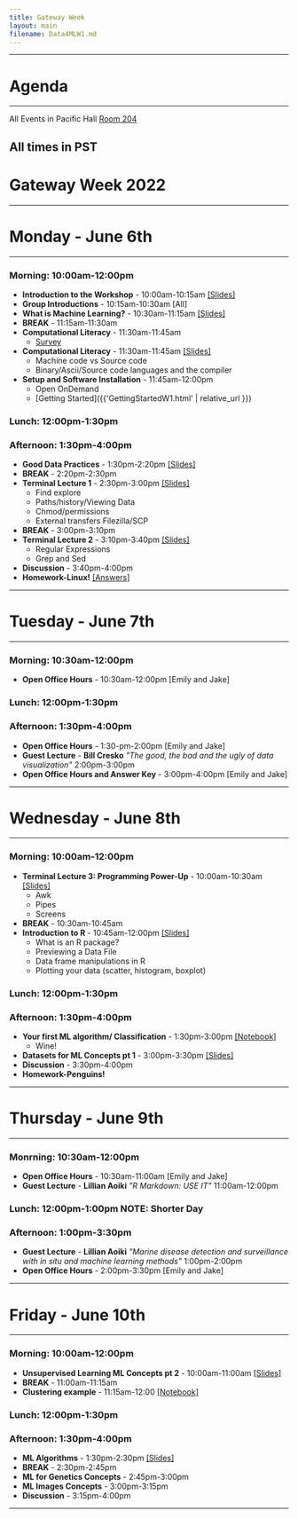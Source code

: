 ```yaml
---
title: Gateway Week
layout: main
filename: Data4MLW1.md
--- 
```


---
# Agenda
---
All Events in Pacific Hall [Room 204](https://map.uoregon.edu/e874ae0dd)

All times in PST
---

# Gateway Week 2022

---
# Monday - June 6th
---

### **Morning**: 10:00am-12:00pm

* **Introduction to the Workshop** - 10:00am-10:15am [\[Slides\]](https://github.com/UO-Data-Science/Data4ML1/raw/main/slides/Beck_Lecture1_IntroductionWorkshop.pdf)
* **Group Introductions** - 10:15am-10:30am [All]
* **What is Machine Learning?** - 10:30am-11:15am [\[Slides\]](https://github.com/UO-Data-Science/Data4ML1/raw/main/slides/What%20is%20ML.pdf) 
* **BREAK** - 11:15am-11:30am
* **Computational Literacy** - 11:30am-11:45am
  - [Survey](https://oregon.qualtrics.com/jfe/form/SV_5hv4utJwRmMjXGC) 
* **Computational Literacy** - 11:30am-11:45am  [\[Slides\]](https://github.com/UO-Data-Science/Data4ML1/blob/main/slides/Beck_Lecture2_Comp_Lit.pdf)
  - Machine code vs Source code
  - Binary/Ascii/Source code languages and the compiler 
* **Setup and Software Installation** - 11:45am-12:00pm 
  - Open OnDemand
  - [Getting Started]({{'GettingStartedW1.html' | relative_url }}) 

  
### Lunch: 12:00pm-1:30pm

### Afternoon: 1:30pm-4:00pm

* **Good Data Practices** - 1:30pm-2:20pm [\[Slides\]](https://github.com/UO-Data-Science/Data4ML1/blob/main/slides/Beck_Lecture2_Comp_Lit.pdf)
* **BREAK** - 2:20pm-2:30pm   
* **Terminal Lecture 1** - 2:30pm-3:00pm [\[Slides\]](https://github.com/UO-Data-Science/Data4ML1/raw/main/slides/Beck_Lecture3_Linux1.pdf)
  - Find explore
  - Paths/history/Viewing Data
  - Chmod/permissions 
  - External transfers Filezilla/SCP
* **BREAK** - 3:00pm-3:10pm
* **Terminal Lecture 2** - 3:10pm-3:40pm [\[Slides\]](https://github.com/UO-Data-Science/Data4ML1/blob/main/slides/Beck_Lecture4_Linux2.pdf)
   - Regular Expressions
   - Grep and Sed
* **Discussion** - 3:40pm-4:00pm 
* **Homework-Linux!**  [\[Answers\]](https://github.com/UO-Data-Science/Data4ML1/raw/main/slides/Beck_Lecture4_Linux2_AnswerKey.pdf)

---
# Tuesday - June 7th
---

### **Morning**: 10:30am-12:00pm

* **Open Office Hours** - 10:30am-12:00pm [Emily and Jake]

### Lunch: 12:00pm-1:30pm

### **Afternoon**: 1:30pm-4:00pm

* **Open Office Hours** - 1:30-pm-2:00pm [Emily and Jake]
* **Guest Lecture** - **Bill Cresko** *"The good, the bad and the ugly of data visualization"* 2:00pm-3:00pm
* **Open Office Hours and Answer Key** - 3:00pm-4:00pm [Emily and Jake]

---
# Wednesday - June 8th
---

### **Morning**: 10:00am-12:00pm

* **Terminal Lecture 3: Programming Power-Up** - 10:00am-10:30am [\[Slides\]](https://raw.githubusercontent.com/UO-Data-Science/Data4ML1/main/slides/Beck_Lecture5_Linux3_ProgramPowerup.pdf) 
  - Awk
  - Pipes
  - Screens
* **BREAK** - 10:30am-10:45am 
* **Introduction to R** - 10:45am-12:00pm [\[Slides\]](https://github.com/UO-Data-Science/Data4ML1/raw/main/slides/Beck_Lecture6_R_intro.pdf)
  - What is an R package?
  - Previewing a Data File
  - Data frame manipulations in R
  - Plotting your data (scatter, histogram, boxplot)
  
### Lunch: 12:00pm-1:30pm

### Afternoon: 1:30pm-4:00pm

* **Your first ML algorithm/ Classification** -  1:30pm-3:00pm [\[Notebook\]](https://github.com/UO-Data-Science/Data4ML1/blob/main/notebooks/Classification.ipynb)
  - Wine!
* **Datasets for ML Concepts pt 1** - 3:00pm-3:30pm [\[Slides\]](https://github.com/UO-Data-Science/Data4ML1/raw/main/slides/ml_data_practices.pdf)
* **Discussion** - 3:30pm-4:00pm
* **Homework-Penguins!**

---
# Thursday - June 9th
---

### Monrning: 10:30am-12:00pm

* **Open Office Hours** - 10:30am-11:00am [Emily and Jake]
* **Guest Lecture** - **Lillian Aoiki** *"R Markdown: USE IT"* 11:00am-12:00pm

### Lunch: 12:00pm-1:00pm NOTE: Shorter Day

### **Afternoon**: 1:00pm-3:30pm

* **Guest Lecture** - **Lillian Aoiki** *"Marine disease detection and surveillance with in situ and machine learning methods"* 1:00pm-2:00pm
* **Open Office Hours** - 2:00pm-3:30pm [Emily and Jake]

---
# Friday - June 10th
---

### **Morning**: 10:00am-12:00pm

* **Unsupervised Learning ML Concepts pt 2** - 10:00am-11:00am [\[Slides\]](https://github.com/UO-Data-Science/Data4ML1/raw/main/slides/Unsupervised%20Learning_Workshop.pdf)
* **BREAK** - 11:00am-11:15am
* **Clustering example** - 11:15am-12:00 [\[Notebook\]](https://github.com/UO-Data-Science/Data4ML1/blob/main/notebooks/Unsupervised.ipynb)

### Lunch: 12:00pm-1:30pm

### **Afternoon**: 1:30pm-4:00pm

* **ML Algorithms** - 1:30pm-2:30pm [\[Slides\]](https://github.com/UO-Data-Science/Data4ML1/raw/main/slides/ml_algorithms.pdf)
* **BREAK** - 2:30pm-2:45pm 
* **ML for Genetics Concepts** - 2:45pm-3:00pm 
* **ML Images Concepts** - 3:00pm-3:15pm 
* **Discussion** - 3:15pm-4:00pm 

***
